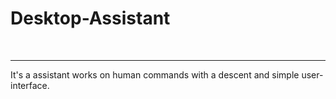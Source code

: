 # Desktop-Assistant
<br>
<hr>

<p>It's a assistant works on human commands with a descent and simple user-interface.</p>
